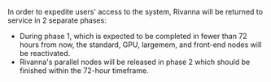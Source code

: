In order to expedite users' access to the system, Rivanna will be returned to service in 2 separate phases:

- During phase 1, which is expected to be completed in fewer than 72 hours from now, the standard, GPU, largemem, and front-end nodes will be reactivated.
- Rivanna's parallel nodes will be released in phase 2 which should be finished within the 72-hour timeframe.
